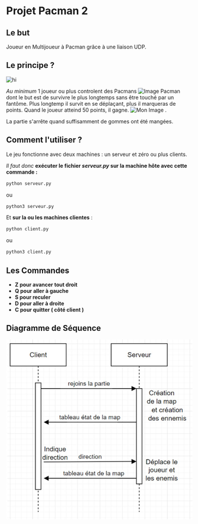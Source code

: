 # Projet Pacman 2
## Le but
Joueur en Multijoueur à Pacman grâce à une liaison UDP.
## Le principe ?
![hi](https://blogdemaths.files.wordpress.com/2014/04/pac-man_original.png?w=584)

*Au minimum* 1 joueur ou plus controlent des Pacmans 
<img src="https://upload.wikimedia.org/wikipedia/commons/thumb/4/49/Pacman.svg/1200px-Pacman.svg.png" alt="Image Pacman" width="20">
 dont le but est de survivre le plus longtemps sans être touché par un fantôme. Plus longtemp il survit en se déplaçant, plus il marqueras de points.
 Quand le joueur atteind 50 points, il gagne.
 <img src="https://ssb.wiki.gallery/images/c/cb/Ghosts_%28Pac-Man%29.png" alt="Mon Image" width="30">
 .

 La partie s'arrête quand suffisamment de gommes ont été mangées.
## Comment l'utiliser ?
Le jeu fonctionne avec deux machines : un serveur et zéro ou plus clients.

*Il faut donc* **exécuter le fichier _serveur.py_ sur la machine hôte avec cette commande :**
```bash 
python serveur.py
```
ou
```bash 
python3 serveur.py
```

Et **sur la ou les machines clientes** :
```bash
python client.py
```
ou
```bash
python3 client.py
```

## Les Commandes
- **Z pour avancer tout droit**
- **Q pour aller à gauche**
- **S pour reculer**
- **D pour aller à droite**
- **C pour quitter ( côté client )**

## Diagramme de Séquence
![hi](./diagramme_de_sequence2.PNG.jpg)
